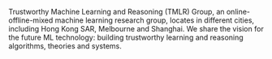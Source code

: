 Trustworthy Machine Learning and Reasoning (TMLR) Group, an online-offline-mixed machine learning research group, locates in different cities, including Hong Kong SAR, Melbourne and Shanghai. 
We share the vision for the future ML technology: building trustworthy learning and reasoning algorithms, theories and systems.
